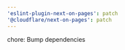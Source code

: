 ```yaml
---
'eslint-plugin-next-on-pages': patch
'@cloudflare/next-on-pages': patch
---
```


chore: Bump dependencies
